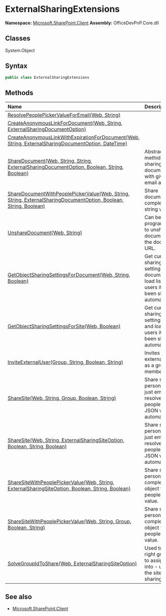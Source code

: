 # ExternalSharingExtensions

**Namespace:** [Microsoft.SharePoint.Client](Microsoft.SharePoint.Client.md)
**Assembly:** OfficeDevPnP.Core.dll
## Classes
System.Object
## Syntax
```C#
public class ExternalSharingExtensions
```
## Methods
|**Name**|**Description**|
|:-----|:-----|
| [ResolvePeoplePickerValueForEmail(Web, String)](ExternalSharingExtensionsResolvePeoplePickerValueForEmailWebString.md) | 
| [CreateAnonymousLinkForDocument(Web, String, ExternalSharingDocumentOption)](ExternalSharingExtensionsCreateAnonymousLinkForDocumentWebStringExternalSharingDocumentOption.md) | 
| [CreateAnonymousLinkWithExpirationForDocument(Web, String, ExternalSharingDocumentOption, DateTime)](ExternalSharingExtensionsCreateAnonymousLinkWithExpirationForDocumentWebStringExternalSharingDocumentOptionDateTime.md) | 
| [ShareDocument(Web, String, String, ExternalSharingDocumentOption, Boolean, String, Boolean)](ExternalSharingExtensionsShareDocumentWebStringStringExternalSharingDocumentOptionBooleanStringBoolean.md) | Abstracted methid for sharing documents just with given email address.
| [ShareDocumentWithPeoplePickerValue(Web, String, String, ExternalSharingDocumentOption, Boolean, String, Boolean)](ExternalSharingExtensionsShareDocumentWithPeoplePickerValueWebStringStringExternalSharingDocumentOptionBooleanStringBoolean.md) | Share document with complex JSON string value.
| [UnshareDocument(Web, String)](ExternalSharingExtensionsUnshareDocumentWebString.md) | Can be used to programatically to unshare any document with the document URL.
| [GetObjectSharingSettingsForDocument(Web, String, Boolean)](ExternalSharingExtensionsGetObjectSharingSettingsForDocumentWebStringBoolean.md) | Get current sharing settings for document and load list of users it has been shared automatically.
| [GetObjectSharingSettingsForSite(Web, Boolean)](ExternalSharingExtensionsGetObjectSharingSettingsForSiteWebBoolean.md) | Get current sharing settings for site and load list of users it has been shared automatically.
| [InviteExternalUser(Group, String, Boolean, String)](ExternalSharingExtensionsInviteExternalUserGroupStringBooleanString.md) | Invites an external user as a group member
| [ShareSite(Web, String, Group, Boolean, String)](ExternalSharingExtensionsShareSiteWebStringGroupBooleanString.md) | Share site for a person using just email. Will resolve needed people picker JSON value automatically.
| [ShareSite(Web, String, ExternalSharingSiteOption, Boolean, String, Boolean)](ExternalSharingExtensionsShareSiteWebStringExternalSharingSiteOptionBooleanStringBoolean.md) | Share site for a person using just email. Will resolve needed people picker JSON value automatically.
| [ShareSiteWithPeoplePickerValue(Web, String, ExternalSharingSiteOption, Boolean, String, Boolean)](ExternalSharingExtensionsShareSiteWithPeoplePickerValueWebStringExternalSharingSiteOptionBooleanStringBoolean.md) | Share site for a person using complex JSON object for people picker value.
| [ShareSiteWithPeoplePickerValue(Web, String, Group, Boolean, String)](ExternalSharingExtensionsShareSiteWithPeoplePickerValueWebStringGroupBooleanString.md) | Share site for a person using complex JSON object for people picker value.
| [SolveGroupIdToShare(Web, ExternalSharingSiteOption)](ExternalSharingExtensionsSolveGroupIdToShareWebExternalSharingSiteOption.md) | Used to solve right group ID to assign user into - used for the site level sharing.
## See also
- [Microsoft.SharePoint.Client](Microsoft.SharePoint.Client.md)
